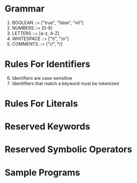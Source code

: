 # Grammar
1. BOOLEAN ::= ["true", "false", "nil"]
2. NUMBERS ::= [0-9]
3. LETTERS ::= [a-z, A-Z] 
4. WHITESPACE ::= ["\t", "\n"]
5. COMMENTS ::= ["//", */]
# Rules For Identifiers
6. Identifiers are case-sensitive
7. Idenitifiers that match a keyword must be tokenized




# Rules For Literals





# Reserved Keywords





# Reserved Symbolic Operators





# Sample Programs
